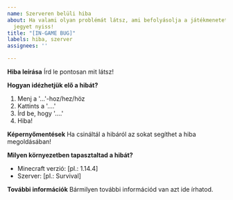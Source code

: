 ```yaml
---
name: Szerveren belüli hiba
about: Ha valami olyan problémát látsz, ami befolyásolja a játékmenetet, akkor ilyen
  jegyet nyiss!
title: "[IN-GAME BUG]"
labels: hiba, szerver
assignees: ''

---
```


**Hiba leírása**
Írd le pontosan mit látsz!

**Hogyan idézhetjük elő a hibát?**
1. Menj a '...'-hoz/hez/höz
2. Kattints a '....'
3. Írd be, hogy '....'
4. Hiba!

**Képernyőmentések**
Ha csináltál a hibáról az sokat segíthet a hiba megoldásában!

**Milyen környezetben tapasztaltad a hibát?**
 - Minecraft verzió: [pl.: 1.14.4]
 - Szerver: [pl.: Survival]

**További információk**
Bármilyen további információd van azt ide írhatod.
